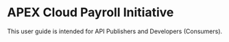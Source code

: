 # APEX Cloud Payroll Initiative

This user guide is intended for API Publishers and Developers (Consumers).